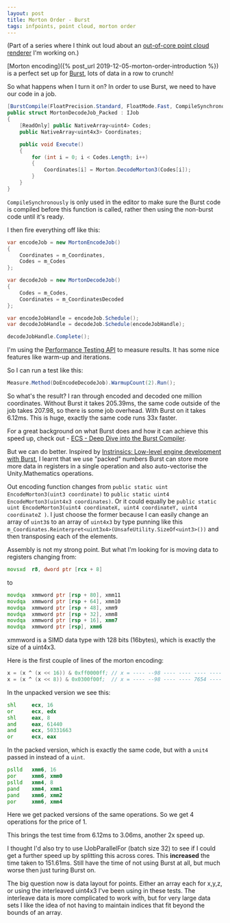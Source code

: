 ```yaml
---
layout: post
title: Morton Order - Burst
tags: infpoints, point cloud, morton order
---
```

(Part of a series where I think out loud about an [out-of-core point cloud renderer](https://github.com/johnsietsma/InfPoints) I'm working on.)

[Morton encoding]({% post_url 2019-12-05-morton-order-introduction %}) is a perfect set up for [Burst](https://docs.unity3d.com/Packages/com.unity.burst@latest/index.html), lots of data in a row to crunch!

So what happens when I turn it on? In order to use Burst, we need to have our code in a job.

```csharp
[BurstCompile(FloatPrecision.Standard, FloatMode.Fast, CompileSynchronously = true)]
public struct MortonDecodeJob_Packed : IJob
{
    [ReadOnly] public NativeArray<uint4> Codes;
    public NativeArray<uint4x3> Coordinates;

    public void Execute()
    {
        for (int i = 0; i < Codes.Length; i++)
        {
            Coordinates[i] = Morton.DecodeMorton3(Codes[i]);
        }
    }
}
```

`CompileSynchronously` is only used in the editor to make sure the Burst code is compiled before this function is called, rather then using the non-burst code until it's ready.

I then fire everything off like this:
```csharp
var encodeJob = new MortonEncodeJob()
{
    Coordinates = m_Coordinates,
    Codes = m_Codes
};

var decodeJob = new MortonDecodeJob()
{
    Codes = m_Codes,
    Coordinates = m_CoordinatesDecoded
};

var encodeJobHandle = encodeJob.Schedule();
var decodeJobHandle = decodeJob.Schedule(encodeJobHandle);

decodeJobHandle.Complete();
```
I'm using the [Performance Testing API](https://docs.unity3d.com/Packages/com.unity.test-framework.performance@2.0/manual/index.html) to measure results. It has some nice features like warm-up and iterations.

So I can run a test like this:
```csharp
Measure.Method(DoEncodeDecodeJob).WarmupCount(2).Run();
```

So what's the result? I ran through encoded and decoded one million coordinates. Without Burst it takes 205.39ms, the same code outside of the job takes 207.98, so there is some job overhead. With Burst on it takes 6.12ms. This is huge, exactly the same code runs 33x faster.

For a great background on what Burst does and how it can achieve this speed up, check out - [ECS - Deep Dive into the Burst Compiler](https://www.youtube.com/watch?v=QkM6zEGFhDY).

But we can do better. Inspired by [Instrinsics: Low-level engine development with Burst](https://www.youtube.com/watch?v=BpwvXkoFcp8), I learnt that we use "packed" numbers Burst can store more more data in registers in a single operation and also auto-vectorise the Unity.Mathematics operations.

Out encoding function changes from `public static uint EncodeMorton3(uint3 coordinate)` to `public static uint4 EncodeMorton3(uint4x3 coordinates)`. Or it could equally be `public static uint EncodeMorton3(uint4 coordinateX, uint4 coordinateY, uint4 coordinateZ )`. I just choose the former because I can easily change an array of `uint3`s to an array of `uint4x3` by type punning like this `m_Coordinates.Reinterpret<uint3x4>(UnsafeUtility.SizeOf<uint3>())` and then transposing each of the elements.

Assembly is not my strong point. But what I'm looking for is moving data to registers changing from:

```asm
movsxd  r8, dword ptr [rcx + 8]
```

to

```asm
movdqa  xmmword ptr [rsp + 80], xmm11
movdqa  xmmword ptr [rsp + 64], xmm10
movdqa  xmmword ptr [rsp + 48], xmm9
movdqa  xmmword ptr [rsp + 32], xmm8
movdqa  xmmword ptr [rsp + 16], xmm7
movdqa  xmmword ptr [rsp], xmm6
```
xmmword is a SIMD data type with 128 bits (16bytes), which is exactly the size of a uint4x3.

Here is the first couple of lines of the morton encoding:
```asm
x = (x ^ (x << 16)) & 0xff0000ff; // x = ---- --98 ---- ---- ---- ---- 7654 3210
x = (x ^ (x << 8)) & 0x0300f00f;  // x = ---- --98 ---- ---- 7654 ---- ---- 3210
```

In the unpacked version we see this:
```asm
shl     ecx, 16
or      ecx, edx
shl     eax, 8
and     eax, 61440
and     ecx, 50331663
or      ecx, eax
```

In the packed version, which is exactly the same code, but with a `unit4` passed in instead of a `uint`.
```asm
pslld   xmm6, 16
por     xmm6, xmm0
pslld   xmm4, 8
pand    xmm4, xmm1
pand    xmm6, xmm2
por     xmm6, xmm4
```

Here we get packed versions of the same operations. So we get 4 operations for the price of 1.

This brings the test time from 6.12ms to 3.06ms, another 2x speed up.

I thought I'd also try to use IJobParallelFor (batch size 32) to see if I could get a further speed up by splitting this across cores. This **increased** the time taken to 151.61ms. Still have the time of not using Burst at all, but much worse then just turing Burst on.

The big question now is data layout for points. Either an array each for x,y,z, or using the interleaved uint4x3 I've been using in these tests. The interleave data is more complicated to work with, but for very large data sets I like the idea of not having to maintain indices that fit beyond the bounds of an array.
